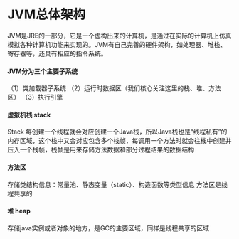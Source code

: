 # JVM总体架构
JVM是JRE的一部分，它是一个虚构出来的计算机，是通过在实际的计算机上仿真模拟各种计算机功能来实现的。JVM有自己完善的硬件架构，如处理器、堆栈、寄存器等，还具有相应的指令系统。

#### JVM分为三个主要子系统
（1）类加载器子系统 （2）运行时数据区（我们核心关注这里的栈、堆、方法区） （3）执行引擎

#### 虚拟机栈 stack
Stack 每创建一个线程就会对应创建一个Java栈，所以Java栈也是“线程私有”的内存区域，这个栈中又会对应包含多个栈帧，每调用一个方法时就会往栈中创建并压入一个栈帧，栈帧是用来存储方法数据和部分过程结果的数据结构

#### 方法区
存储类结构信息：常量池、静态变量（static）、构造函数等类型信息
方法区是线程共享的

#### 堆 heap
存储java实例或者对象的地方，是GC的主要区域，同样是线程共享的区域
